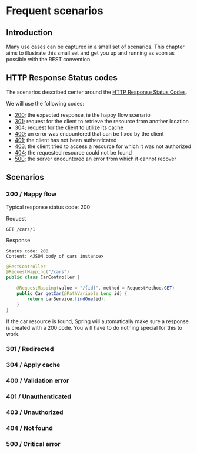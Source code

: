 # Frequent scenarios

## Introduction

Many use cases can be captured in a small set of scenarios. This chapter aims to illustrate this small set and get you up and running as soon as possible with the REST convention. 

## HTTP Response Status codes

The scenarios described center around the [HTTP Response Status Codes][http-status-codes]. 

We will use the following codes:
* [200](#200--happy-flow); the expected response, ie the happy flow scenario
* [301](#301--redirected); request for the client to retrieve the resource from another location
* [304](#304--apply-cache); request for the client to utilize its cache
* [400](#400--validation-error); an error was encountered that can be fixed by the client
* [401](#401--unauthenticated); the client has not been authenticated
* [403](#403--unauthorized); the client tried to access a resource for which it was not authorized
* [404](#404--not-found); the requested resource could not be found
* [500](#500--critical-error); the server encountered an error from which it cannot recover

## Scenarios

### 200 / Happy flow

Typical response status code: 200

Request
```
GET /cars/1
```

Response
```
Status code: 200
Content: <JSON body of cars instance>
```

```java
@RestController
@RequestMapping("/cars")
public class CarController {

    @RequestMapping(value = "/{id}", method = RequestMethod.GET)
    public Car getCar(@PathVariable Long id) {
        return carService.findOne(id);
    }
}
```

If the car resource is found, Spring will automatically make sure a response is created with a 200 code. You will have to do nothing special for this to work.

### 301 / Redirected


### 304 / Apply cache

### 400 / Validation error

### 401 / Unauthenticated

### 403 / Unauthorized

### 404 / Not found

### 500 / Critical error


[http-status-codes]: https://www.w3.org/Protocols/rfc2616/rfc2616-sec10.html